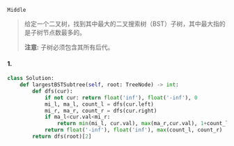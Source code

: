 `Middle`

> 给定一个二叉树，找到其中最大的二叉搜索树（BST）子树，其中最大指的是子树节点数最多的。
>
> **注意:**
> 子树必须包含其所有后代。

#### 1. 

```python
class Solution:
    def largestBSTSubtree(self, root: TreeNode) -> int:
        def dfs(cur):
            if not cur: return float('inf'), float('-inf'), 0
            mi_l, ma_l, count_l = dfs(cur.left)
            mi_r, ma_r, count_r = dfs(cur.right)
            if ma_l<cur.val<mi_r:
                return min(mi_l, cur.val), max(ma_r,cur.val), 1+count_l+count_r
            return float('-inf'), float('inf'), max(count_l, count_r)
        return dfs(root)[2]
```




